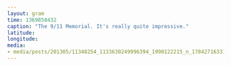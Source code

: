 ```yaml
---
layout: gram
time: 1369858432
caption: "The 9/11 Memorial. It's really quite impressive."
latitude: 
longitude: 
media:
- media/posts/201305/11348254_1133630249996394_1990122215_n_17842716331000351.jpg
---
```

